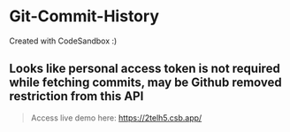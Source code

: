 # Git-Commit-History
Created with CodeSandbox :)

## Looks like personal access token is not required while fetching commits, may be Github removed restriction from this API

> Access live demo here: https://2telh5.csb.app/
